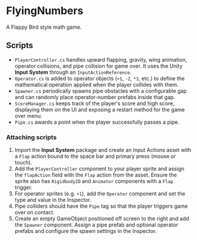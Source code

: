 # FlyingNumbers
A Flappy Bird style math game.

## Scripts
- `PlayerController.cs` handles upward flapping, gravity, wing animation, operator collisions, and pipe collision for game over. It uses the Unity **Input System** through an `InputActionReference`.
- `Operator.cs` is added to operator objects (`+1`, `-2`, `*3`, etc.) to define the mathematical operation applied when the player collides with them.
- `Spawner.cs` periodically spawns pipe obstacles with a configurable gap and can
  randomly place operator-number prefabs inside that gap.
- `ScoreManager.cs` keeps track of the player's score and high score, displaying
  them on the UI and exposing a restart method for the game over menu.
- `Pipe.cs` awards a point when the player successfully passes a pipe.

### Attaching scripts
1. Import the **Input System** package and create an Input Actions asset with a `Flap` action bound to the space bar and primary press (mouse or touch).
2. Add the `PlayerController` component to your player sprite and assign the `flapAction` field with the `Flap` action from the asset. Ensure the sprite also has `Rigidbody2D` and `Animator` components with a `Flap` trigger.
3. For operator sprites (e.g. `+1`), add the `Operator` component and set the type and value in the Inspector.
4. Pipe colliders should have the `Pipe` tag so that the player triggers game over on contact.
5. Create an empty GameObject positioned off screen to the right and add the
   `Spawner` component. Assign a pipe prefab and optional operator prefabs and
   configure the spawn settings in the Inspector.
